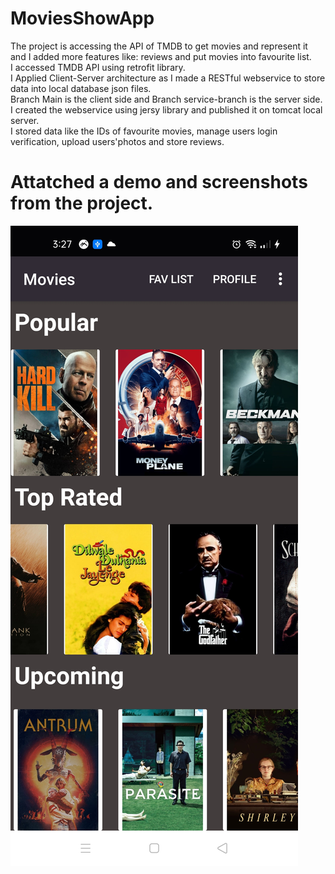 # MoviesShowApp
The project is accessing the API of TMDB to get movies and represent it and I added more features like: reviews and put movies into favourite list.\
I accessed TMDB API using retrofit library.\
I Applied Client-Server architecture as I made a RESTful webservice to store data into local database json files.\
Branch Main is the client side and Branch service-branch is the server side.\
I created the webservice using jersy library and published it on tomcat local server.\
I stored data like the IDs of favourite movies, manage users login verification, upload users'photos and
store reviews.
# Attatched a demo and screenshots from the project.
![alt text](https://github.com/mohamedmagdy12/MoviesShowApp/blob/main/Screenshot_2020-10-13-03-27-29-83_831cd39b064e176903019524df8eeb16.jpg?raw=true)
